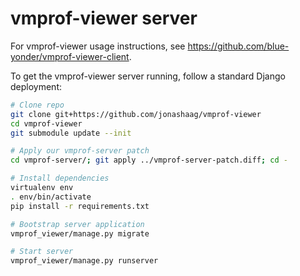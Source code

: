 # vmprof-viewer server

For vmprof-viewer usage instructions, see https://github.com/blue-yonder/vmprof-viewer-client.

To get the vmprof-viewer server running, follow a standard Django deployment:

```sh
# Clone repo
git clone git+https://github.com/jonashaag/vmprof-viewer
cd vmprof-viewer
git submodule update --init

# Apply our vmprof-server patch
cd vmprof-server/; git apply ../vmprof-server-patch.diff; cd -

# Install dependencies
virtualenv env
. env/bin/activate
pip install -r requirements.txt

# Bootstrap server application
vmprof_viewer/manage.py migrate

# Start server
vmprof_viewer/manage.py runserver
```
